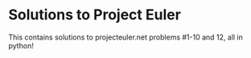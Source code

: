 # Solutions to Project Euler

This contains solutions to projecteuler.net problems #1-10 and 12, all in python!